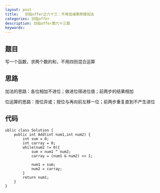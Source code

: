 ```yaml
---
layout: post
title:   剑指offer之六十三：不用加减乘除做加法
categories: 剑指offer
description: 剑指offer第六十三题
keywords: 
---
```



## 题目

写一个函数，求两个数的和，不用四则混合运算

## 思路

加法的思路：各位相加不进位；做进位得进位值；前两步的结果相加

位运算的思路：按位异或；按位与再向前左移一位；前两步重复直到不产生进位




## 代码



	ublic class Solution {
	    public int Add(int num1,int num2) {
	        int sum = 0;
	        int carray = 0;
	        while(num2 != 0){
	            sum = num1 ^ num2;
	            carray = (num1 & num2) << 1;
	
	            num1 = sum;
	            num2 = carray;
	        }
	        return num1;
	    }
	}
